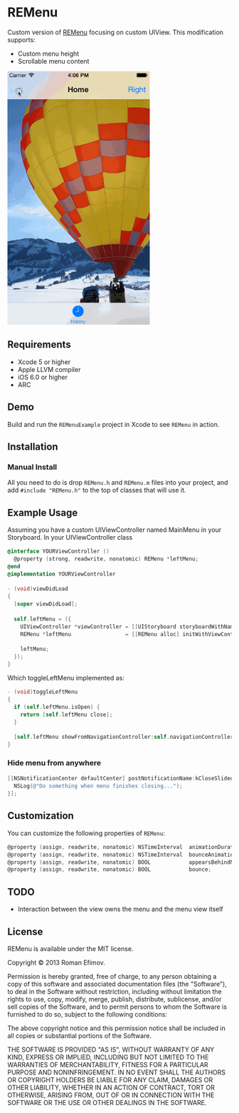 # REMenu

Custom version of [REMenu](https://github.com/romaonthego) focusing on custom UIView. This modification supports:
* Custom menu height
* Scrollable menu content

<img src="https://github.com/tnhu/REMenu/raw/master/Demo.gif" alt="REMenu Screenshot" width="320" height="568" />

## Requirements
* Xcode 5 or higher
* Apple LLVM compiler
* iOS 6.0 or higher
* ARC

## Demo

Build and run the `REMenuExample` project in Xcode to see `REMenu` in action.

## Installation

### Manual Install

All you need to do is drop `REMenu.h` and `REMenu.m` files into your project, and add `#include "REMenu.h"` to the top of classes that will use it.

## Example Usage

Assuming you have a custom UIViewController named MainMenu in your Storyboard. In your UIViewController class

``` objective-c
@interface YOURViewController ()
  @property (strong, readwrite, nonatomic) REMenu *leftMenu;
@end
@implementation YOURViewController

- (void)viewDidLoad
{
  [super viewDidLoad];

  self.leftMenu = ({
    UIViewController *viewController = [[UIStoryboard storyboardWithName:@"Storyboard" bundle:NULL] instantiateViewControllerWithIdentifier:@"MainMenu"];
    REMenu *leftMenu                 = [[REMenu alloc] initWithViewController:viewController menuHeight:5*44]; // 5 rows, 44 pixels each

    leftMenu;
  });
}
```

Which toggleLeftMenu implemented as:

``` objective-c
- (void)toggleLeftMenu
{
  if (self.leftMenu.isOpen) {
    return [self.leftMenu close];
  }

  [self.leftMenu showFromNavigationController:self.navigationController];
}
```

### Hide menu from anywhere

``` objective-c
[[NSNotificationCenter defaultCenter] postNotificationName:kCloseSlidedownMenuWithCompletion object:^(void) {
  NSLog(@"Do something when menu finishes closing...");
}];
```

## Customization

You can customize the following properties of `REMenu`:

``` objective-c
@property (assign, readwrite, nonatomic) NSTimeInterval  animationDuration;
@property (assign, readwrite, nonatomic) NSTimeInterval  bounceAnimationDuration;
@property (assign, readwrite, nonatomic) BOOL            appearsBehindNavigationBar;
@property (assign, readwrite, nonatomic) BOOL            bounce;
```

## TODO
* Interaction between the view owns the menu and the menu view itself

## License

REMenu is available under the MIT license.

Copyright © 2013 Roman Efimov.

Permission is hereby granted, free of charge, to any person obtaining a copy of this software and associated documentation files (the "Software"), to deal in the Software without restriction, including without limitation the rights to use, copy, modify, merge, publish, distribute, sublicense, and/or sell copies of the Software, and to permit persons to whom the Software is furnished to do so, subject to the following conditions:

The above copyright notice and this permission notice shall be included in all copies or substantial portions of the Software.

THE SOFTWARE IS PROVIDED "AS IS", WITHOUT WARRANTY OF ANY KIND, EXPRESS OR IMPLIED, INCLUDING BUT NOT LIMITED TO THE WARRANTIES OF MERCHANTABILITY, FITNESS FOR A PARTICULAR PURPOSE AND NONINFRINGEMENT. IN NO EVENT SHALL THE AUTHORS OR COPYRIGHT HOLDERS BE LIABLE FOR ANY CLAIM, DAMAGES OR OTHER LIABILITY, WHETHER IN AN ACTION OF CONTRACT, TORT OR OTHERWISE, ARISING FROM, OUT OF OR IN CONNECTION WITH THE SOFTWARE OR THE USE OR OTHER DEALINGS IN THE SOFTWARE.
